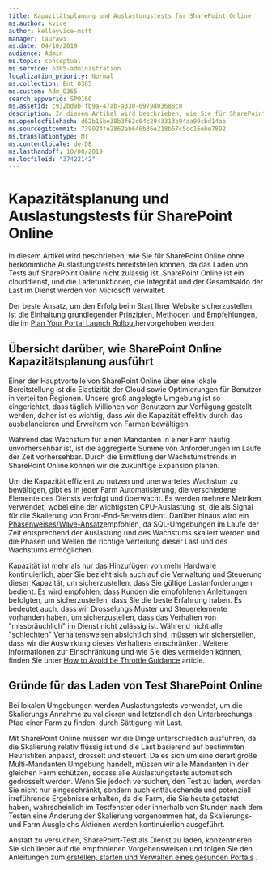 ```yaml
---
title: Kapazitätsplanung und Auslastungstests für SharePoint Online
ms.author: kvice
author: kelleyvice-msft
manager: laurawi
ms.date: 04/10/2019
audience: Admin
ms.topic: conceptual
ms.service: o365-administration
localization_priority: Normal
ms.collection: Ent_O365
ms.custom: Adm_O365
search.appverid: SPO160
ms.assetid: c932bd9b-fb9a-47ab-a330-6979d03688c0
description: In diesem Artikel wird beschrieben, wie Sie für SharePoint Online bereitstellen können, ohne herkömmliche Auslastungstests durchführen zu müssen, da dies nicht zulässig ist.
ms.openlocfilehash: d62b15be38b3f62c64c2943313b94aa99cbd14ab
ms.sourcegitcommit: 739024fe2862ab646b36e218b57c5cc16ebe7892
ms.translationtype: MT
ms.contentlocale: de-DE
ms.lasthandoff: 10/08/2019
ms.locfileid: "37422142"
---
```

# <a name="capacity-planning-and-load-testing-sharepoint-online"></a>Kapazitätsplanung und Auslastungstests für SharePoint Online
In diesem Artikel wird beschrieben, wie Sie für SharePoint Online ohne herkömmliche Auslastungstests bereitstellen können, da das Laden von Tests auf SharePoint Online nicht zulässig ist. SharePoint Online ist ein clouddienst, und die Ladefunktionen, die Integrität und der Gesamtsaldo der Last im Dienst werden von Microsoft verwaltet.
  
Der beste Ansatz, um den Erfolg beim Start Ihrer Website sicherzustellen, ist die Einhaltung grundlegender Prinzipien, Methoden und Empfehlungen, die im [Plan Your Portal Launch Rollout](https://docs.microsoft.com/office365/enterprise/planportallaunchroll-out)hervorgehoben werden.

## <a name="overview-of-how-sharepoint-online-performs-capacity-planning"></a>Übersicht darüber, wie SharePoint Online Kapazitätsplanung ausführt 
Einer der Hauptvorteile von SharePoint Online über eine lokale Bereitstellung ist die Elastizität der Cloud sowie Optimierungen für Benutzer in verteilten Regionen. Unsere groß angelegte Umgebung ist so eingerichtet, dass täglich Millionen von Benutzern zur Verfügung gestellt werden, daher ist es wichtig, dass wir die Kapazität effektiv durch das ausbalancieren und Erweitern von Farmen bewältigen.
  
Während das Wachstum für einen Mandanten in einer Farm häufig unvorhersehbar ist, ist die aggregierte Summe von Anforderungen im Laufe der Zeit vorhersehbar. Durch die Ermittlung der Wachstumstrends in SharePoint Online können wir die zukünftige Expansion planen.
  
Um die Kapazität effizient zu nutzen und unerwartetes Wachstum zu bewältigen, gibt es in jeder Farm Automatisierung, die verschiedene Elemente des Diensts verfolgt und überwacht. Es werden mehrere Metriken verwendet, wobei eine der wichtigsten CPU-Auslastung ist, die als Signal für die Skalierung von Front-End-Servern dient. Darüber hinaus wird ein [Phasenweises/Wave-Ansatz](https://docs.microsoft.com/office365/enterprise/planportallaunchroll-out)empfohlen, da SQL-Umgebungen im Laufe der Zeit entsprechend der Auslastung und des Wachstums skaliert werden und die Phasen und Wellen die richtige Verteilung dieser Last und des Wachstums ermöglichen. 

Kapazität ist mehr als nur das Hinzufügen von mehr Hardware kontinuierlich, aber Sie bezieht sich auch auf die Verwaltung und Steuerung dieser Kapazität, um sicherzustellen, dass Sie gültige Lastanforderungen bedient. Es wird empfohlen, dass Kunden die empfohlenen Anleitungen befolgten, um sicherzustellen, dass Sie die beste Erfahrung haben. Es bedeutet auch, dass wir Drosselungs Muster und Steuerelemente vorhanden haben, um sicherzustellen, dass das Verhalten von "missbräuchlich" im Dienst nicht zulässig ist. Während nicht alle "schlechten" Verhaltensweisen absichtlich sind, müssen wir sicherstellen, dass wir die Auswirkung dieses Verhaltens einschränken. Weitere Informationen zur Einschränkung und wie Sie dies vermeiden können, finden Sie unter [How to Avoid be Throttle Guidance](https://docs.microsoft.com/sharepoint/dev/general-development/how-to-avoid-getting-throttled-or-blocked-in-sharepoint-online) article.

## <a name="why-you-cannot-load-test-sharepoint-online"></a>Gründe für das Laden von Test SharePoint Online
Bei lokalen Umgebungen werden Auslastungstests verwendet, um die Skalierungs Annahme zu validieren und letztendlich den Unterbrechungs Pfad einer Farm zu finden. durch Sättigung mit Last. 

Mit SharePoint Online müssen wir die Dinge unterschiedlich ausführen, da die Skalierung relativ flüssig ist und die Last basierend auf bestimmten Heuristiken anpasst, drosselt und steuert. Da es sich um eine derart große Multi-Mandanten Umgebung handelt, müssen wir alle Mandanten in der gleichen Farm schützen, sodass alle Auslastungstests automatisch gedrosselt werden. Wenn Sie jedoch versuchen, den Test zu laden, werden Sie nicht nur eingeschränkt, sondern auch enttäuschende und potenziell irreführende Ergebnisse erhalten, da die Farm, die Sie heute getestet haben, wahrscheinlich im Testfenster oder innerhalb von Stunden nach dem Testen eine Änderung der Skalierung vorgenommen hat, da Skalierungs-und Farm Ausgleichs Aktionen werden kontinuierlich ausgeführt.

Anstatt zu versuchen, SharePoint-Test als Dienst zu laden, konzentrieren Sie sich lieber auf die empfohlenen Vorgehensweisen und folgen Sie den Anleitungen zum [erstellen, starten und Verwalten eines gesunden Portals](https://go.microsoft.com/fwlink/?linkid=2105838) .
